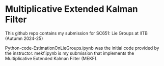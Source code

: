 # Multiplicative Extended Kalman Filter
This github repo contains my submission for SC651: Lie Groups at IITB (Autumn 2024-25)

Python-code-EstimationOnLieGroups.ipynb was the initial code provided by the instructor.
mekf.ipynb is my submission that implements the Multiplicative Extended Kalman Filter (MEKF).